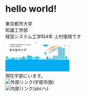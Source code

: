 # hello world!
東京都市大学  
知識工学部  
経営システム工学科4年 上村俊晴です  
<img width="200px" alt="大学" src="./daigaku.png">  
現在宇部にいます。  
![外部リンク(宇部市旗)](https://upload.wikimedia.org/wikipedia/commons/2/22/Flag_of_Ube%2C_Yamaguchi.svg)  
![内部リンク(abcへ)](./abc "abcへ")  
